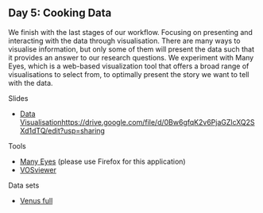 ## Day 5: Cooking Data

We finish with the last stages of our workflow. Focusing on presenting and interacting with the data through visualisation. There are many ways to visualise information, but only some of them will present the data such that it provides an answer to our research questions. We experiment with Many Eyes, which is a web-based visualization tool that offers a broad range of visualisations to select from, to optimally present the story we want to tell with the data.

Slides
+ [Data Visualisation]()https://drive.google.com/file/d/0Bw6gfqK2v6PjaGZlcXQ2SXd1dTQ/edit?usp=sharing

Tools
+ [Many Eyes](http://www-958.ibm.com/software/analytics/labs/manyeyes/) (please use Firefox for this application)
+ [VOSviewer](http://www.vosviewer.com)

Data sets
+ [Venus full](https://drive.google.com/file/d/0Bw6gfqK2v6PjU240a3NUSU1CSW8/edit?usp=sharing)

